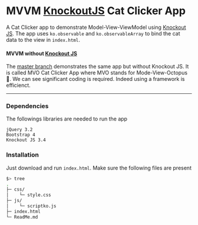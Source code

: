 # MVVM [KnockoutJS](http://knockoutjs.com/) Cat Clicker App

A Cat Clicker app to demonstrate  Model-View-ViewModel using [Knockout JS](http://knockoutjs.com/). The app uses `ko.observable` and `ko.observableArray` to bind the cat data to the view in `index.html`.

#### MVVM without [Knockout JS](http://knockoutjs.com/)
The [master branch](https://github.com/ravi-2912/mvvm-cat-clicker/tree/master) demonstrates the same app but without Knockout JS. It is called MVO Cat Clicker App where MVO stands for Mode-View-Octopus :octopus:. We can see significant coding is required. Indeed using a framework is efficienct.

***
### Dependencies
The followings libraries are needed to run the app
```
jQuery 3.2
Bootstrap 4
Knockout JS 3.4
```

### Installation
Just download and run `index.html`. Make sure the following files are present
```bash
$> tree
.
├─ css/
│    └─ style.css
├─ js/
│    └─ scriptko.js
├─ index.html
└─ ReadMe.md
```